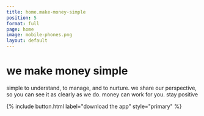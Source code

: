 ```yaml
---
title: home.make-money-simple
position: 5
format: full
page: home
image: mobile-phones.png
layout: default
---
```


# we make money simple
simple to understand, to manage, and to nurture. we share our perspective, so you can see it as clearly as 
we do. money can work for you. stay positive

{% include button.html label="download the app" style="primary" %}

